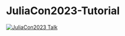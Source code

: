 # JuliaCon2023-Tutorial

[![JuliaCon2023 Talk](https://img.youtube.com/vi/bM-UNIh7xt4/0.jpg)](https://www.youtube.com/watch?v=bM-UNIh7xt4)
